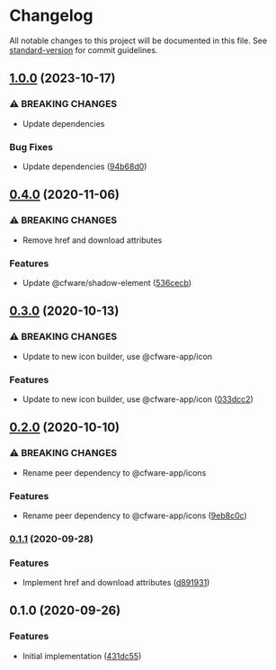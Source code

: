 # Changelog

All notable changes to this project will be documented in this file. See [standard-version](https://github.com/conventional-changelog/standard-version) for commit guidelines.

## [1.0.0](https://github.com/cfware/button/compare/v0.4.0...v1.0.0) (2023-10-17)


### ⚠ BREAKING CHANGES

* Update dependencies

### Bug Fixes

* Update dependencies ([94b68d0](https://github.com/cfware/button/commit/94b68d04077cdc1e03cc9f8d4955dd5f7dc21b02))

## [0.4.0](https://github.com/cfware/button/compare/v0.3.0...v0.4.0) (2020-11-06)


### ⚠ BREAKING CHANGES

* Remove href and download attributes

### Features

* Update @cfware/shadow-element ([536cecb](https://github.com/cfware/button/commit/536cecb3388e94f64c5b9eb7d0f80ea8d4ddf220))

## [0.3.0](https://github.com/cfware/button/compare/v0.2.0...v0.3.0) (2020-10-13)


### ⚠ BREAKING CHANGES

* Update to new icon builder, use @cfware-app/icon

### Features

* Update to new icon builder, use @cfware-app/icon ([033dcc2](https://github.com/cfware/button/commit/033dcc279bc4bff5cdb8b37955740dd75ae5a7eb))

## [0.2.0](https://github.com/cfware/button/compare/v0.1.1...v0.2.0) (2020-10-10)


### ⚠ BREAKING CHANGES

* Rename peer dependency to @cfware-app/icons

### Features

* Rename peer dependency to @cfware-app/icons ([9eb8c0c](https://github.com/cfware/button/commit/9eb8c0c9834862abdc255359da0ffc5993f853ed))

### [0.1.1](https://github.com/cfware/button/compare/v0.1.0...v0.1.1) (2020-09-28)


### Features

* Implement href and download attributes ([d891931](https://github.com/cfware/button/commit/d891931b59f14a64bbe9fb4c9af5ed5076534bb2))

## 0.1.0 (2020-09-26)


### Features

* Initial implementation ([431dc55](https://github.com/cfware/button/commit/431dc552beca538e394ab83f250f199792c961bc))
